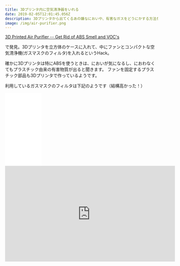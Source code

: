 ```yaml
---
title: 3Dプリンタ内に空気清浄器をいれる
date: 2019-02-05T12:01:45.056Z
description: 3Dプリンタから出てくるあの嫌なにおいや、有害なガスをどうにかする方法を紹介。
image: /img/air-purifier.png
---
```

[3D Printed Air Purifier -- Get Rid of ABS Smell and VOC's
](https://www.instructables.com/id/3D-Printed-Air-Purifier-Gets-Rid-of-the-Smell-and-/)

で発見。3Dプリンタを立方体のケースに入れて、中にファンとコンパクトな空気清浄機(ガスマスクのフィルタ)を入れるというHack。

確かに3Dプリンタは特にABSを使うときは、においが気になるし、におわなくてもプラスチック由来の有害物質が出ると聞きます。
ファンを固定するプラスチック部品も3Dプリンタで作っているようです。

利用しているガスマスクのフィルタは下記のようです（結構高かった！）

<iframe style="width:120px;height:240px;" marginwidth="0" marginheight="0" scrolling="no" frameborder="0" src="//rcm-fe.amazon-adsystem.com/e/cm?lt1=_blank&bc1=000000&IS2=1&bg1=FFFFFF&fc1=000000&lc1=0000FF&t=inajob-22&language=ja_JP&o=9&p=8&l=as4&m=amazon&f=ifr&ref=as_ss_li_til&asins=B009POHJA6&linkId=4c9e92c28e972c0309b0e52d13e932dd"></iframe>



<iframe width="560" height="315" src="https://www.youtube.com/embed/sG7mGp6texM" frameborder="0" allow="accelerometer; autoplay; encrypted-media; gyroscope; picture-in-picture" allowfullscreen></iframe>
